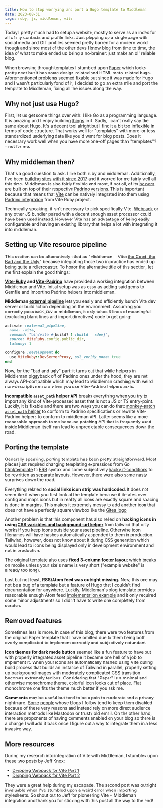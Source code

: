 ```yaml
---
title: How to stop worrying and port a Hugo template to Middleman
date: 2023-08-31
tags: ruby, js, middleman, vite
---
```


Today I pretty much had to setup a website, mostly to serve as an index for all of my contacts and profile links. Just plopping up a single page with social media and GIT profiles seemed pretty barren for a modern world though and since most of the other devs I know blog from time to time, the idea of what to make ended up being a no-brainer: just make an ol' reliable blog.

When browsing through templates I stumbled upon [Paper](https://github.com/nanxiaobei/hugo-paper) which looks pretty neat but it has some design-related and HTML meta-related bugs. Aforementioned problems seemed fixable but since it was made for Hugo and I wasn't particularly fond of it, I decided to go an extra mile and port the template to Middleman, fixing all the issues along the way.

## Why not just use Hugo?

First, let us get some things over with: I like Go as a programming language. It is amazing and I enjoy building [things](https://github.com/imcrazytwkr/feedhub)  in it. Sadly, I can't really say the same about Hugo. It's a decent tool alright but I find it a bit too inflexible in terms of code structure. That works well for "templates" with more-or-less standardized underlying data like you'd want for blog posts. Does it necessary work well when you have more one-off pages than "templates"? - not for me.

## Why middleman then?

That's a good question to ask. I like both ruby and middleman. Additionally, I've been [building](https://git.twkr.dev/convention-machine/awcon.ru) [sites](https://git.twkr.dev/convention-machine/scpfest.net) [with it](https://git.twkr.dev/convention-machine/rubronycon.ru) [since 2017](https://git.twkr.dev/convention-machine/derpfest.online) and it worked for me fairly well all this time. Middleman is also fairly flexible and most, if not all, of its [helpers](https://middlemanapp.com/basics/helper-methods/) are built on top of their respective [Padrino versions](http://padrinorb.com/guides/application-helpers/overview/). This is important because that means that [Vite](https://vitejs.dev) can be natively integrated into them using [Padrino integration](https://vite-ruby.netlify.app/guide/padrino.html) from Vite Ruby project.

Technically speaking, it isn't necessary to pick specifically Vite. [Webpack](https://webpack.js.org/) or any other JS bundler paired with a decent enough asset processor could have been used instead. However Vite has an advantage of being easily configurable and having an existing library that helps a lot with integrating it into middleman.

## Setting up Vite resource pipeline

This section can be alternatively titled as "Middleman + Vite: [the Good, the Bad and the Ugly](https://en.wikipedia.org/wiki/The_Good,_the_Bad_and_the_Ugly)" because integrating those two in practice has ended up being quite a rollercoaster. To honor the alternative title of this section, let me first explain the good things:

**[Vite-Ruby](https://vite-ruby.netlify.app/) and [Vite-Padrino](https://github.com/ElMassimo/vite_ruby/tree/main/vite_padrino)** have provided a working integration between Middleman and Vite. Initial setup was as easy as adding said gems to Gemfile and importing Padrino helpers into middleman.

**Middleman [external pipeline](https://middlemanapp.com/advanced/external-pipeline/)** lets you easily and efficiently launch Vite dev server or build action depending on the environment. Assuming you correctly pass `RACK_ENV` to middleman, it only takes 8 lines of meaningful (excluding blank lines and import directives) code to get going:

```ruby
activate :external_pipeline,
  name: :vite,
  command: "bin/vite #{build? ? :build : :dev}",
  source: ViteRuby.config.public_dir,
  latency: 1

configure :development do
  use ViteRuby::DevServerProxy, ssl_verify_none: true
end
```

Now, for the "bad and ugly" part: it turns out that while helpers in Middleman piggyback off of Padrino ones under the hood, they are not always API-compatible which may lead to Middleman crashing with weird non-descriptive errors when you use Vite-Padrino helpers as-is.

**Incompatible `asset_path` helper API** breaks everything when you try to import any kind of Vite-processed asset that is not a JS or TS entry-point. Luckily, it is fixable and there are two ways you can do that: [monkey-patch `asset_path` helper](https://github.com/knoxjeffrey/personal_website/blob/9fb317f7153db5520b790e661feb67d5ab4aae41/helpers/asset_tag_helpers.rb#L30) to conform to Padrino specifications or rewrite Vite-Padrino helpers to conform to middleman API. Latter seems like a more reasonable approach to me because patching API that is frequently used inside Middleman itself can lead to unpredictable consequences down the road.

## Porting the template

Generally speaking, porting template has been pretty straightforward. Most places just required changing templating expressions from Go [html/template](https://pkg.go.dev/html/template)  to [ERB](https://docs.ruby-lang.org/en/3.2/ERB.html) syntax and some subjectively [hacky if-conditions](https://github.com/nanxiaobei/hugo-paper/blob/3d9563e3cfa64372fa1e87bba97494251bf0eb52/layouts/_default/list.html#L4) to be rewritten as separate layouts. However, there were also some nasty surprises down the road.

Everything related to **social links icon strip was hardcoded**. It does not seem like it when you first look at the template because it iterates over config and maps icons but in reality all icons are exactly square and spacing is done in margins. This makes it extremely messy to add another icon that does not have a perfectly square viewbox like the [Gitea logo](https://forkaweso.me/Fork-Awesome/icon/gitea/).

Another problem is that this component has also relied on **hacking icons in using [CSS variables and background-url helper](https://github.com/nanxiaobei/hugo-paper/blob/3d9563e3cfa64372fa1e87bba97494251bf0eb52/layouts/partials/header.html#L88)** from tailwind that only works if you keep icons outside your asset pipeline. Otherwise icon filenames will have hashes automatically appended to them in production. Tailwind, however, does not know about it during CSS generation which would lead to icons being displayed only in development environment and not in production.

The original template also uses **fixed 3-column [footer layout](https://github.com/nanxiaobei/hugo-paper/blob/3d9563e3cfa64372fa1e87bba97494251bf0eb52/layouts/partials/footer.html)** which breaks on mobile unless your site's name is very short ("example website" is already too long).

Last but not least, **RSS/Atom feed was outright missing.** Now, this one may not be a bug of a template but a feature of Hugo that I couldn't find documentation for anywhere. Luckily, Middleman's blog template provides reasonable enough Atom feed [implementation example](https://github.com/middleman/middleman-templates-blog/blob/master/template/source/feed.xml.builder) and it only required some minor adjustments so I didn't have to write one completely from scratch.

## Removed features

Sometimes less is more. In case of this blog, there were two features from the original Paper template that I have omitted due to them being both overly complicated to implement correctly and subjectively redundant.

**Icon themes for dark mode button** seemed like a fun feature to have but with properly integrated asset pipeline it became one hell of a job to implement it. When your icons are automatically hashed using Vite during build process that builds an instance of Tailwind in parallel, properly setting up background images with moderately complicated CSS transition becomes extremely tedious. Considering that "Paper" is a minimal and otherwise monochrome theme, colorful icon looks out of place. Flat monochrome one fits the theme much better if you ask me.

**Comments** may be useful but tend to be a pain to moderate and a privacy nightmare. [Some](https://jcs.org) [people](https://jvns.ca/) whose blogs I follow tend to keep them disabled because of these very reasons and instead rely on more direct audience interaction methods like Mastodon or trusty old email. On the other hand, there are proponents of having comments enabled on your blog so there is a change I will add it back once I figure out a way to integrate them in a less invasive way.

## More resources

During my research into integration of Vite with Middleman, I stumbles upon these two posts by Jeff Knox:

- [Dropping Webpack for Vite Part 1](https://www.jeffreyknox.dev/blog/dropping-webpack-for-vite-part-1/)
- [Dropping Webpack for Vite Part 2](https://www.jeffreyknox.dev/blog/dropping-webpack-for-vite-part-2/)

They were a great help during my escapade. The second post was outright invaluable when I've stumbled upon a weird error when importing stylesheets. So shout out to Jeff for pioneering Vite + Middleman integration and thank you for sticking with this post all the way to the end!
